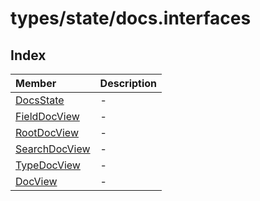 # types/state/docs.interfaces

## Index

| Member | Description |
| :------ | :------ |
| [DocsState](interfaces/DocsState.md) | - |
| [FieldDocView](interfaces/FieldDocView.md) | - |
| [RootDocView](interfaces/RootDocView.md) | - |
| [SearchDocView](interfaces/SearchDocView.md) | - |
| [TypeDocView](interfaces/TypeDocView.md) | - |
| [DocView](type-aliases/DocView.md) | - |
